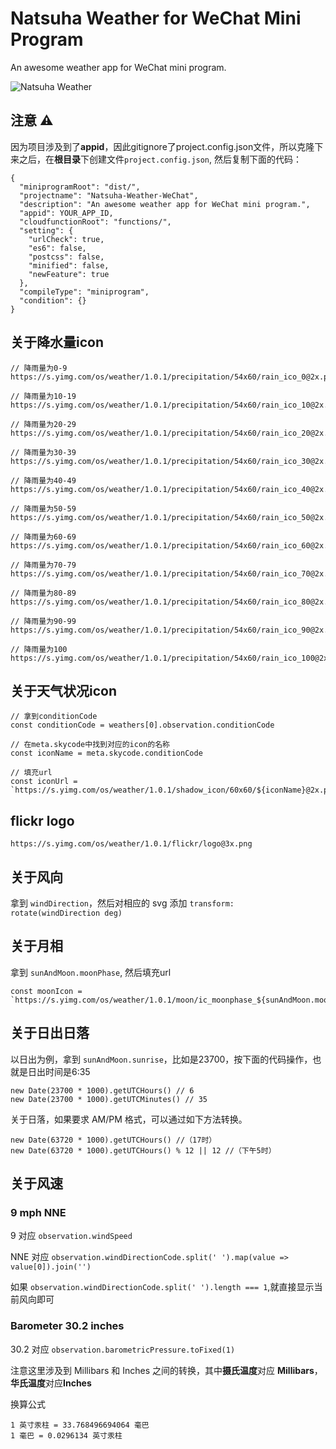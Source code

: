 # Natsuha Weather for WeChat Mini Program

An awesome weather app for WeChat mini program.

![Natsuha Weather](https://yancey-assets.oss-cn-beijing.aliyuncs.com/natsuha.jpg)

## 注意️️ ⚠️

因为项目涉及到了**appid**，因此gitignore了project.config.json文件，所以克隆下来之后，在**根目录**下创建文件`project.config.json`,
然后复制下面的代码：

    {
      "miniprogramRoot": "dist/",
      "projectname": "Natsuha-Weather-WeChat",
      "description": "An awesome weather app for WeChat mini program.",
      "appid": YOUR_APP_ID,
      "cloudfunctionRoot": "functions/",
      "setting": {
        "urlCheck": true,
        "es6": false,
        "postcss": false,
        "minified": false,
        "newFeature": true
      },
      "compileType": "miniprogram",
      "condition": {}
    }


## 关于降水量icon

    // 降雨量为0-9
    https://s.yimg.com/os/weather/1.0.1/precipitation/54x60/rain_ico_0@2x.png

    // 降雨量为10-19
    https://s.yimg.com/os/weather/1.0.1/precipitation/54x60/rain_ico_10@2x.png

    // 降雨量为20-29
    https://s.yimg.com/os/weather/1.0.1/precipitation/54x60/rain_ico_20@2x.png

    // 降雨量为30-39
    https://s.yimg.com/os/weather/1.0.1/precipitation/54x60/rain_ico_30@2x.png

    // 降雨量为40-49
    https://s.yimg.com/os/weather/1.0.1/precipitation/54x60/rain_ico_40@2x.png

    // 降雨量为50-59
    https://s.yimg.com/os/weather/1.0.1/precipitation/54x60/rain_ico_50@2x.png

    // 降雨量为60-69
    https://s.yimg.com/os/weather/1.0.1/precipitation/54x60/rain_ico_60@2x.png

    // 降雨量为70-79
    https://s.yimg.com/os/weather/1.0.1/precipitation/54x60/rain_ico_70@2x.png

    // 降雨量为80-89
    https://s.yimg.com/os/weather/1.0.1/precipitation/54x60/rain_ico_80@2x.png

    // 降雨量为90-99
    https://s.yimg.com/os/weather/1.0.1/precipitation/54x60/rain_ico_90@2x.png

    // 降雨量为100
    https://s.yimg.com/os/weather/1.0.1/precipitation/54x60/rain_ico_100@2x.png

## 关于天气状况icon

    // 拿到conditionCode
    const conditionCode = weathers[0].observation.conditionCode

    // 在meta.skycode中找到对应的icon的名称
    const iconName = meta.skycode.conditionCode

    // 填充url
    const iconUrl = `https://s.yimg.com/os/weather/1.0.1/shadow_icon/60x60/${iconName}@2x.png`

## flickr logo

    https://s.yimg.com/os/weather/1.0.1/flickr/logo@3x.png

## 关于风向

拿到 `windDirection`，然后对相应的 svg 添加 `transform: rotate(windDirection deg)`

## 关于月相

拿到 `sunAndMoon.moonPhase`, 然后填充url

    const moonIcon = `https://s.yimg.com/os/weather/1.0.1/moon/ic_moonphase_${sunAndMoon.moonPhase}@3x.png`

## 关于日出日落

以日出为例，拿到 `sunAndMoon.sunrise`，比如是23700，按下面的代码操作，也就是日出时间是6:35

    new Date(23700 * 1000).getUTCHours() // 6
    new Date(23700 * 1000).getUTCMinutes() // 35

关于日落，如果要求 AM/PM 格式，可以通过如下方法转换。

    new Date(63720 * 1000).getUTCHours() //（17时）
    new Date(63720 * 1000).getUTCHours() % 12 || 12 //（下午5时）

## 关于风速

### 9 mph NNE

9 对应 `observation.windSpeed`
  
NNE 对应 `observation.windDirectionCode.split(' ').map(value => value[0]).join('')`

如果 `observation.windDirectionCode.split(' ').length === 1`,就直接显示当前风向即可

### Barometer 30.2 inches

30.2 对应 `observation.barometricPressure.toFixed(1)`

注意这里涉及到 Millibars 和 Inches 之间的转换，其中**摄氏温度**对应 **Millibars**， **华氏温度**对应**Inches**

换算公式

    1 英寸汞柱 = 33.768496694064 毫巴
    1 毫巴 = 0.0296134 英寸汞柱
